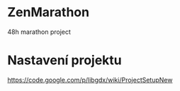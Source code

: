 ZenMarathon
===========

48h marathon project


Nastavení projektu
==================

https://code.google.com/p/libgdx/wiki/ProjectSetupNew
